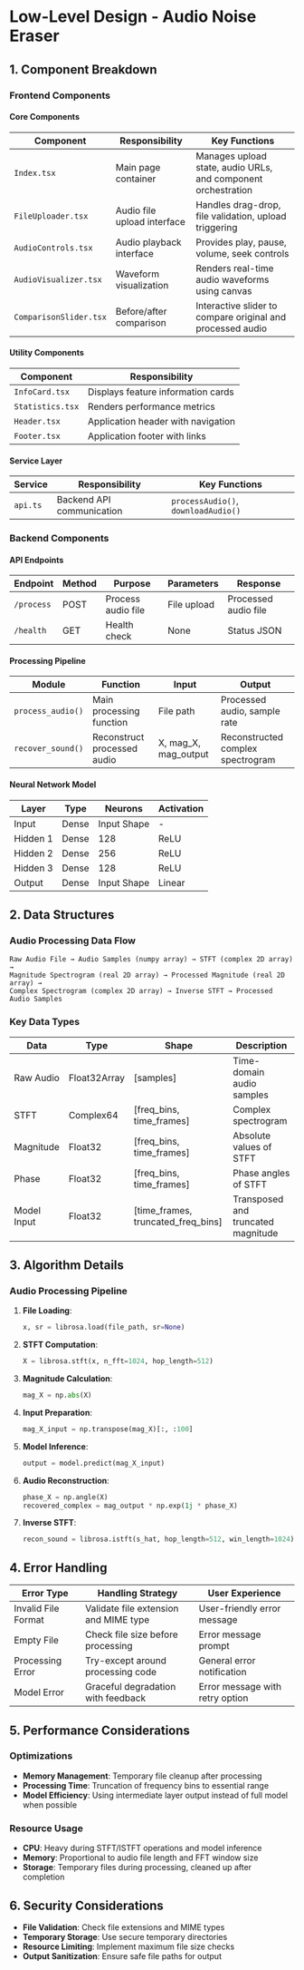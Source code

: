 
# Low-Level Design - Audio Noise Eraser

## 1. Component Breakdown

### Frontend Components

#### Core Components
| Component | Responsibility | Key Functions |
|-----------|----------------|---------------|
| `Index.tsx` | Main page container | Manages upload state, audio URLs, and component orchestration |
| `FileUploader.tsx` | Audio file upload interface | Handles drag-drop, file validation, upload triggering |
| `AudioControls.tsx` | Audio playback interface | Provides play, pause, volume, seek controls |
| `AudioVisualizer.tsx` | Waveform visualization | Renders real-time audio waveforms using canvas |
| `ComparisonSlider.tsx` | Before/after comparison | Interactive slider to compare original and processed audio |

#### Utility Components
| Component | Responsibility |
|-----------|----------------|
| `InfoCard.tsx` | Displays feature information cards |
| `Statistics.tsx` | Renders performance metrics |
| `Header.tsx` | Application header with navigation |
| `Footer.tsx` | Application footer with links |

#### Service Layer
| Service | Responsibility | Key Functions |
|---------|----------------|---------------|
| `api.ts` | Backend API communication | `processAudio()`, `downloadAudio()` |

### Backend Components

#### API Endpoints
| Endpoint | Method | Purpose | Parameters | Response |
|----------|--------|---------|------------|----------|
| `/process` | POST | Process audio file | File upload | Processed audio file |
| `/health` | GET | Health check | None | Status JSON |

#### Processing Pipeline
| Module | Function | Input | Output |
|--------|----------|-------|--------|
| `process_audio()` | Main processing function | File path | Processed audio, sample rate |
| `recover_sound()` | Reconstruct processed audio | X, mag_X, mag_output | Reconstructed complex spectrogram |

#### Neural Network Model
| Layer | Type | Neurons | Activation |
|-------|------|---------|------------|
| Input | Dense | Input Shape | - |
| Hidden 1 | Dense | 128 | ReLU |
| Hidden 2 | Dense | 256 | ReLU |
| Hidden 3 | Dense | 128 | ReLU |
| Output | Dense | Input Shape | Linear |

## 2. Data Structures

### Audio Processing Data Flow
```
Raw Audio File → Audio Samples (numpy array) → STFT (complex 2D array) → 
Magnitude Spectrogram (real 2D array) → Processed Magnitude (real 2D array) → 
Complex Spectrogram (complex 2D array) → Inverse STFT → Processed Audio Samples
```

### Key Data Types
| Data | Type | Shape | Description |
|------|------|-------|-------------|
| Raw Audio | Float32Array | [samples] | Time-domain audio samples |
| STFT | Complex64 | [freq_bins, time_frames] | Complex spectrogram |
| Magnitude | Float32 | [freq_bins, time_frames] | Absolute values of STFT |
| Phase | Float32 | [freq_bins, time_frames] | Phase angles of STFT |
| Model Input | Float32 | [time_frames, truncated_freq_bins] | Transposed and truncated magnitude |

## 3. Algorithm Details

### Audio Processing Pipeline
1. **File Loading**: 
   ```python
   x, sr = librosa.load(file_path, sr=None)
   ```

2. **STFT Computation**:
   ```python
   X = librosa.stft(x, n_fft=1024, hop_length=512)
   ```

3. **Magnitude Calculation**:
   ```python
   mag_X = np.abs(X)
   ```

4. **Input Preparation**:
   ```python
   mag_X_input = np.transpose(mag_X)[:, :100]
   ```

5. **Model Inference**:
   ```python
   output = model.predict(mag_X_input)
   ```

6. **Audio Reconstruction**:
   ```python
   phase_X = np.angle(X)
   recovered_complex = mag_output * np.exp(1j * phase_X)
   ```

7. **Inverse STFT**:
   ```python
   recon_sound = librosa.istft(s_hat, hop_length=512, win_length=1024)
   ```

## 4. Error Handling

| Error Type | Handling Strategy | User Experience |
|------------|-------------------|-----------------|
| Invalid File Format | Validate file extension and MIME type | User-friendly error message |
| Empty File | Check file size before processing | Error message prompt |
| Processing Error | Try-except around processing code | General error notification |
| Model Error | Graceful degradation with feedback | Error message with retry option |

## 5. Performance Considerations

### Optimizations
- **Memory Management**: Temporary file cleanup after processing
- **Processing Time**: Truncation of frequency bins to essential range
- **Model Efficiency**: Using intermediate layer output instead of full model when possible

### Resource Usage
- **CPU**: Heavy during STFT/ISTFT operations and model inference
- **Memory**: Proportional to audio file length and FFT window size
- **Storage**: Temporary files during processing, cleaned up after completion

## 6. Security Considerations

- **File Validation**: Check file extensions and MIME types
- **Temporary Storage**: Use secure temporary directories
- **Resource Limiting**: Implement maximum file size checks
- **Output Sanitization**: Ensure safe file paths for output
